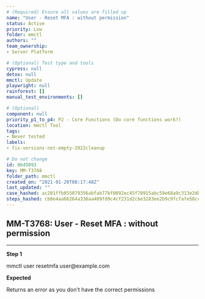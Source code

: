 ```yaml
---
# (Required) Ensure all values are filled up
name: "User - Reset MFA : without permission"
status: Active
priority: Low
folder: mmctl
authors: ""
team_ownership: 
- Server Platform

# (Optional) Test type and tools
cypress: null
detox: null
mmctl: Update
playwright: null
rainforest: []
manual_test_environments: []

# (Optional)
component: null
priority_p1_to_p4: P2 - Core Functions (Do core functions work?)
location: mmctl Tool
tags: 
- Never tested
labels: 
- fix-versions-not-empty-2022cleanup

# Do not change
id: 8645093
key: MM-T3768
folder_path: mmctl
created_on: "2021-01-20T08:17:48Z"
last_updated: ""
case_hashed: ac201ffb855079356abfab77bf0092ec45f78915abc59e68a9c313e2db375d331dc86893e3c1b7dcabd3cc9eafa29a55
steps_hashed: cb0e4aa66264a336aa409fd9c4cf231d2cbe3283ee2b9c9fcfafe58cc926509635dbee237330b35781d64d7cdef15c77
---
```


## MM-T3768: User - Reset MFA : without permission

---

**Step 1**

mmctl user resetmfa user\@example.com

**Expected**

Returns an error as you don't have the correct permissions
